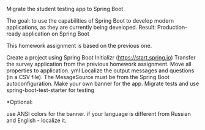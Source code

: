 Migrate the student testing app to Spring Boot

The goal: to use the capabilities of Spring Boot to develop modern applications, as they are currently being developed. 
Result: Production-ready application on Spring Boot

This homework assignment is based on the previous one.

Create a project using Spring Boot Initializr (https://start.spring.io)
Transfer the survey application from the previous homework assignment.
Move all properties to application. yml
Localize the output messages and questions (in a CSV file). The MesageSource must be from the Spring Boot autoconfiguration.
Make your own banner for the app.
Migrate tests and use spring-boot-test-starter for testing

*Optional:

use ANSI colors for the banner.
if your language is different from Russian and English - localize it.